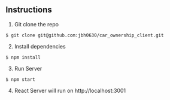 ## Instructions

1. Git clone the repo
```
$ git clone git@github.com:jbh0630/car_ownership_client.git
```
2. Install dependencies
```
$ npm install
```
3. Run Server
```
$ npm start
```
4. React Server will run on http://localhost:3001
